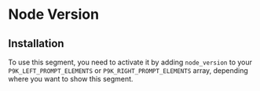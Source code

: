 # Node Version

## Installation

To use this segment, you need to activate it by adding `node_version` to your
`P9K_LEFT_PROMPT_ELEMENTS` or `P9K_RIGHT_PROMPT_ELEMENTS` array, depending
where you want to show this segment.
